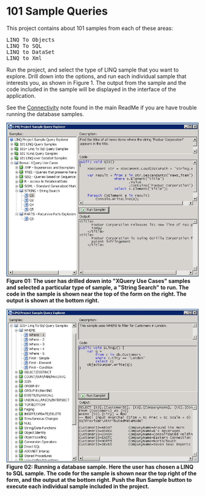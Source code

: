 # 101 Sample Queries

This project contains about 101 samples from each of these areas:

<pre>LINQ To Objects
LINQ To SQL
LINQ to DataSet
LINQ to Xml
</pre>

Run the project, and select the type of LINQ sample that you want to explore. Drill down into the options, and run each individual sample that interests you, as shown in Figure 1\. The output from the sample and the code included in the sample will be displayed in the interface of the application.

See the [Connectivity](../../ReadMe.html#Connectivity) note found in the main ReadMe if you are have trouble running the database samples.

![](Images\RunningXmlQuery.jpg)  
**Figure 01: The user has drilled down into "XQuery Use Cases" samples and selected a particular type of sample, a "String Search" to run. The code in the sample is shown near the top of the form on the right. The output is shown at the bottom right.**  

![](Images\RunningSqlQuery.jpg)  
**Figure 02: Running a database sample. Here the user has chosen a LINQ to SQL sample. The code for the sample is shown near the top right of the form, and the output at the bottom right. Push the Run Sample button to execute each individual sample included in the project.**
